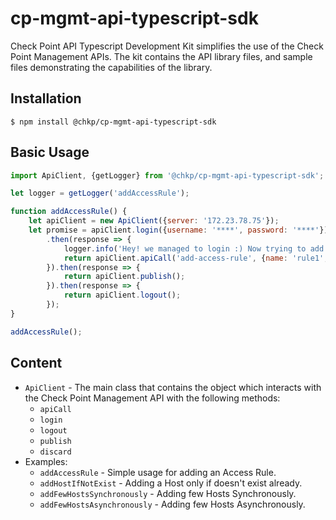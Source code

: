 # cp-mgmt-api-typescript-sdk

Check Point API Typescript Development Kit simplifies the use of the Check Point Management APIs.
The kit contains the API library files, and sample files demonstrating the capabilities of the library.

## Installation

```
$ npm install @chkp/cp-mgmt-api-typescript-sdk
```

## Basic Usage

```jsx
import ApiClient, {getLogger} from '@chkp/cp-mgmt-api-typescript-sdk';

let logger = getLogger('addAccessRule');

function addAccessRule() {
    let apiClient = new ApiClient({server: '172.23.78.75'});
    let promise = apiClient.login({username: '****', password: '****'})
        .then(response => {
            logger.info('Hey! we managed to login :) Now trying to add the access-rule.');
            return apiClient.apiCall('add-access-rule', {name: 'rule1', position: 'top', layer: 'Network'});
        }).then(response => {
            return apiClient.publish();
        }).then(response => {
            return apiClient.logout();
        });
}

addAccessRule();
```

## Content

- `ApiClient` - The main class that contains the object which interacts with the Check Point Management API with the following methods:
    - `apiCall`
    - `login`
    - `logout`
    - `publish`
    - `discard`
- Examples:
    - `addAccessRule` - Simple usage for adding an Access Rule.
    - `addHostIfNotExist` - Adding a Host only if doesn't exist already.
    - `addFewHostsSynchronously` - Adding few Hosts Synchronously.
    - `addFewHostsAsynchronously` - Adding few Hosts Asynchronously.
